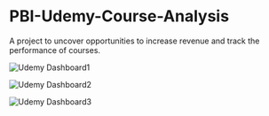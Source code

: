 # PBI-Udemy-Course-Analysis
A project to uncover opportunities to increase revenue and track the performance of courses. 

![Udemy Dashboard1](https://user-images.githubusercontent.com/99233674/194930858-b7f3e0e5-8e35-44c6-983a-496c512e3761.jpg)

![Udemy Dashboard2](https://user-images.githubusercontent.com/99233674/195457861-e15c08c5-e6c1-453b-9f00-76482db6957a.jpg)

![Udemy Dashboard3](https://user-images.githubusercontent.com/99233674/194930886-7901b276-4de7-43a5-aa58-9ab7715e66af.jpg)
